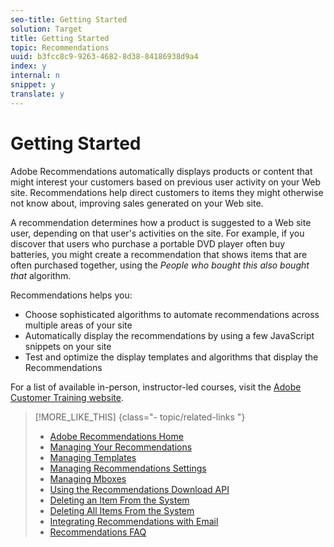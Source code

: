 ```yaml
---
seo-title: Getting Started
solution: Target
title: Getting Started
topic: Recommendations
uuid: b3fcc8c9-9263-4682-8d38-84186938d9a4
index: y
internal: n
snippet: y
translate: y
---
```


# Getting Started

Adobe Recommendations automatically displays products or content that might interest your customers based on previous user activity on your Web site. Recommendations help direct customers to items they might otherwise not know about, improving sales generated on your Web site. 

A recommendation determines how a product is suggested to a Web site user, depending on that user's activities on the site. For example, if you discover that users who purchase a portable DVD player often buy batteries, you might create a recommendation that shows items that are often purchased together, using the *People who bought this also bought that* algorithm. 

Recommendations helps you: 


* Choose sophisticated algorithms to automate recommendations across multiple areas of your site
* Automatically display the recommendations by using a few JavaScript snippets on your site
* Test and optimize the display templates and algorithms that display the Recommendations


For a list of available in-person, instructor-led courses, visit the [ Adobe Customer Training website]( https://www.onlineregistrationcenter.com/registerlist.asp?m=313&sb=1&s=1&p=3&font=1&deh=1&rt=View%20/%20Register&group=1). 
>[!MORE_LIKE_THIS] {class="- topic/related-links "}
>
>* [ Adobe Recommendations Home ](recs_home.md#topic_74F655D8648E4586BCCFD789E60D13CE)
>* [ Managing Your Recommendations ](c_rec_mng_recs.md#concept_8BD886F4E0954B46B8EC0EA4626A00E1)
>* [ Managing Templates ](c_Managing_Templates.md#concept_C3A712A99D47406C855955161DB699A1)
>* [ Managing Recommendations Settings ](c_Managing_Recommendations_Settings.md#concept_70257C38F0A74F3E88B1E7ED278A8DB4)
>* [ Managing Mboxes ](c_Managing_Mboxes.md#concept_B2EE9F6FDDD74A5AAAE6D14C263BCDEB)
>* [ Using the Recommendations Download API ](r_Using_the_Recommendations_Download_API.md#reference_09DA9D1AB3884CEC9144C7BDD07AB30A)
>* [ Deleting an Item From the System ](r_Deleting_an_Item_From_the_System.md#reference_9D644188516045E295DD69065118ED2D)
>* [ Deleting All Items From the System ](r_Deleting_All_Items_From_the_System.md#reference_A916F48DE01E41DA81F2C35AF2A5E58F)
>* [ Integrating Recommendations with Email ](r_Integrating_Recommendations_with_Email.md#reference_256B16C894864F24AF970E43DC174420)
>* [ Recommendations FAQ ](r_Recommendations_FAQ.md#reference_72906D385558428C8190721E2E437855)
